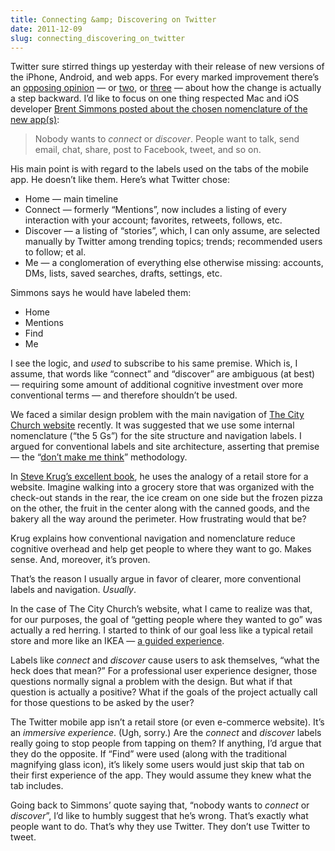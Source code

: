 ```yaml
---
title: Connecting &amp; Discovering on Twitter
date: 2011-12-09
slug: connecting_discovering_on_twitter
---
```

<p>Twitter sure stirred things up yesterday with their release of new versions of the iPhone, Android, and web apps. For every marked improvement there&#8217;s an <a href="http://daringfireball.net/2011/12/new_twitter">opposing opinion</a> — or <a href="http://tech.fortune.cnn.com/2011/04/14/troubletwitter/">two</a>, or <a href="http://gizmodo.com/5866408/five-apps-that-are-better-than-the-new-official-twitter-app-train-wreck?tag=twitter">three</a> — about how the change is actually a step backward. I&#8217;d like to focus on one thing respected Mac and iOS developer <a href="http://inessential.com/2011/12/08/on_the_tab_labels_in_the_new_twitter_app">Brent Simmons posted about the chosen nomenclature of the new app(s)</a>:</p>

<blockquote>
  <p>Nobody wants to <em>connect</em> or <em>discover</em>. People want to talk, send email, chat, share, post to Facebook, tweet, and so on.</p>
</blockquote>

<p>His main point is with regard to the labels used on the tabs of the mobile app. He doesn&#8217;t like them. Here&#8217;s what Twitter chose:</p>

<ul>
<li>Home — main timeline</li>
<li>Connect — formerly &#8220;Mentions&#8221;, now includes a listing of every interaction with your account; favorites, retweets, follows, etc.</li>
<li>Discover — a listing of &#8220;stories&#8221;, which, I can only assume, are selected manually by Twitter among trending topics; trends; recommended users to follow; et al.</li>
<li>Me — a conglomeration of everything else otherwise missing: accounts, DMs, lists, saved searches, drafts, settings, etc.</li>
</ul>

<p>Simmons says he would have labeled them:</p>

<ul>
<li>Home</li>
<li>Mentions</li>
<li>Find</li>
<li>Me</li>
</ul>

<p>I see the logic, and <em>used</em> to subscribe to his same premise. Which is, I assume, that words like &#8220;connect&#8221; and &#8220;discover&#8221; are ambiguous (at best) — requiring some amount of additional cognitive investment over more conventional terms — and therefore shouldn&#8217;t be used.</p>

<p>We faced a similar design problem with the main navigation of <a href="http://thecity.org/">The City Church website</a> recently. It was suggested that we use some internal nomenclature (&#8220;the 5 Gs&#8221;) for the site structure and navigation labels. I argued for conventional labels and site architecture, asserting that premise — the &#8220;<a href="http://www.sensible.com/dmmt.html">don&#8217;t make me think</a>&#8221; methodology.</p>

<p>In <a href="http://www.amazon.com/Dont-Make-Me-Think-Usability/dp/0321344758">Steve Krug&#8217;s excellent book</a>, he uses the analogy of a retail store for a website. Imagine walking into a grocery store that was organized with the check-out stands in the rear, the ice cream on one side but the frozen pizza on the other, the fruit in the center along with the canned goods, and the bakery all the way around the perimeter. How frustrating would that be?</p>

<p>Krug explains how conventional navigation and nomenclature reduce cognitive overhead and help get people to where they want to go. Makes sense. And, moreover, it&#8217;s proven.</p>

<p>That&#8217;s the reason I usually argue in favor of clearer, more conventional labels and navigation. <em>Usually</em>.</p>

<p>In the case of The City Church&#8217;s website, what I came to realize was that, for our purposes, the goal of &#8220;getting people where they wanted to go&#8221; was actually a red herring. I started to think of our goal less like a typical retail store and more like an IKEA — <a href="http://en.wikipedia.org/wiki/IKEA#Layout">a guided experience</a>.</p>

<p>Labels like <em>connect</em> and <em>discover</em> cause users to ask themselves, &#8220;what the heck does that mean?&#8221; For a professional user experience designer, those questions normally signal a problem with the design. But what if that question is actually a positive? What if the goals of the project actually call for those questions to be asked by the user?</p>

<p>The Twitter mobile app isn&#8217;t a retail store (or even e-commerce website). It&#8217;s an <em>immersive experience</em>. (Ugh, sorry.) Are the <em>connect</em> and <em>discover</em> labels really going to stop people from tapping on them? If anything, I&#8217;d argue that they do the opposite. If &#8220;Find&#8221; were used (along with the traditional magnifying glass icon), it&#8217;s likely some users would just skip that tab on their first experience of the app. They would assume they knew what the tab includes.</p>

<p>Going back to Simmons&#8217; quote saying that, &#8220;nobody wants to <em>connect</em> or <em>discover</em>&#8221;, I&#8217;d like to humbly suggest that he&#8217;s wrong. That&#8217;s exactly what people want to do. That&#8217;s why they use Twitter. They don&#8217;t use Twitter to tweet.</p>